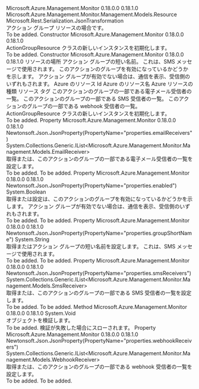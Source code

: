 <Type Name="ActionGroupResource" FullName="Microsoft.Azure.Management.Monitor.Management.Models.ActionGroupResource">
  <TypeSignature Language="C#" Value="public class ActionGroupResource : Microsoft.Azure.Management.Monitor.Management.Models.Resource" />
  <TypeSignature Language="ILAsm" Value=".class public auto ansi beforefieldinit ActionGroupResource extends Microsoft.Azure.Management.Monitor.Management.Models.Resource" />
  <TypeSignature Language="DocId" Value="T:Microsoft.Azure.Management.Monitor.Management.Models.ActionGroupResource" />
  <TypeSignature Language="VB.NET" Value="Public Class ActionGroupResource&#xA;Inherits Resource" />
  <TypeSignature Language="F#" Value="type ActionGroupResource = class&#xA;    inherit Resource" />
  <AssemblyInfo>
    <AssemblyName>Microsoft.Azure.Management.Monitor</AssemblyName>
    <AssemblyVersion>0.18.0.0</AssemblyVersion>
    <AssemblyVersion>0.18.1.0</AssemblyVersion>
  </AssemblyInfo>
  <Base>
    <BaseTypeName>Microsoft.Azure.Management.Monitor.Management.Models.Resource</BaseTypeName>
  </Base>
  <Interfaces />
  <Attributes>
    <Attribute>
      <AttributeName>Microsoft.Rest.Serialization.JsonTransformation</AttributeName>
    </Attribute>
  </Attributes>
  <Docs>
    <summary>
            アクション グループ リソースの場合です。
            </summary>
    <remarks>To be added.</remarks>
  </Docs>
  <Members>
    <Member MemberName=".ctor">
      <MemberSignature Language="C#" Value="public ActionGroupResource ();" />
      <MemberSignature Language="ILAsm" Value=".method public hidebysig specialname rtspecialname instance void .ctor() cil managed" />
      <MemberSignature Language="DocId" Value="M:Microsoft.Azure.Management.Monitor.Management.Models.ActionGroupResource.#ctor" />
      <MemberSignature Language="VB.NET" Value="Public Sub New ()" />
      <MemberType>Constructor</MemberType>
      <AssemblyInfo>
        <AssemblyName>Microsoft.Azure.Management.Monitor</AssemblyName>
        <AssemblyVersion>0.18.0.0</AssemblyVersion>
        <AssemblyVersion>0.18.1.0</AssemblyVersion>
      </AssemblyInfo>
      <Parameters />
      <Docs>
        <summary>
            ActionGroupResource クラスの新しいインスタンスを初期化します。
            </summary>
        <remarks>To be added.</remarks>
      </Docs>
    </Member>
    <Member MemberName=".ctor">
      <MemberSignature Language="C#" Value="public ActionGroupResource (string location, string groupShortName, bool enabled, string id = null, string name = null, string type = null, System.Collections.Generic.IDictionary&lt;string,string&gt; tags = null, System.Collections.Generic.IList&lt;Microsoft.Azure.Management.Monitor.Management.Models.EmailReceiver&gt; emailReceivers = null, System.Collections.Generic.IList&lt;Microsoft.Azure.Management.Monitor.Management.Models.SmsReceiver&gt; smsReceivers = null, System.Collections.Generic.IList&lt;Microsoft.Azure.Management.Monitor.Management.Models.WebhookReceiver&gt; webhookReceivers = null);" />
      <MemberSignature Language="ILAsm" Value=".method public hidebysig specialname rtspecialname instance void .ctor(string location, string groupShortName, bool enabled, string id, string name, string type, class System.Collections.Generic.IDictionary`2&lt;string, string&gt; tags, class System.Collections.Generic.IList`1&lt;class Microsoft.Azure.Management.Monitor.Management.Models.EmailReceiver&gt; emailReceivers, class System.Collections.Generic.IList`1&lt;class Microsoft.Azure.Management.Monitor.Management.Models.SmsReceiver&gt; smsReceivers, class System.Collections.Generic.IList`1&lt;class Microsoft.Azure.Management.Monitor.Management.Models.WebhookReceiver&gt; webhookReceivers) cil managed" />
      <MemberSignature Language="DocId" Value="M:Microsoft.Azure.Management.Monitor.Management.Models.ActionGroupResource.#ctor(System.String,System.String,System.Boolean,System.String,System.String,System.String,System.Collections.Generic.IDictionary{System.String,System.String},System.Collections.Generic.IList{Microsoft.Azure.Management.Monitor.Management.Models.EmailReceiver},System.Collections.Generic.IList{Microsoft.Azure.Management.Monitor.Management.Models.SmsReceiver},System.Collections.Generic.IList{Microsoft.Azure.Management.Monitor.Management.Models.WebhookReceiver})" />
      <MemberSignature Language="VB.NET" Value="Public Sub New (location As String, groupShortName As String, enabled As Boolean, Optional id As String = null, Optional name As String = null, Optional type As String = null, Optional tags As IDictionary(Of String, String) = null, Optional emailReceivers As IList(Of EmailReceiver) = null, Optional smsReceivers As IList(Of SmsReceiver) = null, Optional webhookReceivers As IList(Of WebhookReceiver) = null)" />
      <MemberSignature Language="F#" Value="new Microsoft.Azure.Management.Monitor.Management.Models.ActionGroupResource : string * string * bool * string * string * string * System.Collections.Generic.IDictionary&lt;string, string&gt; * System.Collections.Generic.IList&lt;Microsoft.Azure.Management.Monitor.Management.Models.EmailReceiver&gt; * System.Collections.Generic.IList&lt;Microsoft.Azure.Management.Monitor.Management.Models.SmsReceiver&gt; * System.Collections.Generic.IList&lt;Microsoft.Azure.Management.Monitor.Management.Models.WebhookReceiver&gt; -&gt; Microsoft.Azure.Management.Monitor.Management.Models.ActionGroupResource" Usage="new Microsoft.Azure.Management.Monitor.Management.Models.ActionGroupResource (location, groupShortName, enabled, id, name, type, tags, emailReceivers, smsReceivers, webhookReceivers)" />
      <MemberType>Constructor</MemberType>
      <AssemblyInfo>
        <AssemblyName>Microsoft.Azure.Management.Monitor</AssemblyName>
        <AssemblyVersion>0.18.0.0</AssemblyVersion>
        <AssemblyVersion>0.18.1.0</AssemblyVersion>
      </AssemblyInfo>
      <Parameters>
        <Parameter Name="location" Type="System.String" />
        <Parameter Name="groupShortName" Type="System.String" />
        <Parameter Name="enabled" Type="System.Boolean" />
        <Parameter Name="id" Type="System.String" />
        <Parameter Name="name" Type="System.String" />
        <Parameter Name="type" Type="System.String" />
        <Parameter Name="tags" Type="System.Collections.Generic.IDictionary&lt;System.String,System.String&gt;" />
        <Parameter Name="emailReceivers" Type="System.Collections.Generic.IList&lt;Microsoft.Azure.Management.Monitor.Management.Models.EmailReceiver&gt;" />
        <Parameter Name="smsReceivers" Type="System.Collections.Generic.IList&lt;Microsoft.Azure.Management.Monitor.Management.Models.SmsReceiver&gt;" />
        <Parameter Name="webhookReceivers" Type="System.Collections.Generic.IList&lt;Microsoft.Azure.Management.Monitor.Management.Models.WebhookReceiver&gt;" />
      </Parameters>
      <Docs>
        <param name="location">リソースの場所</param>
        <param name="groupShortName">アクション グループの短い名前。
            これは、SMS メッセージで使用されます。</param>
        <param name="enabled">このアクションのグループを有効になっているかどうかを示します。 アクション グループが有効でない場合は、通信を表示、受信側のいずれもされます。</param>
        <param name="id">Azure のリソース Id</param>
        <param name="name">Azure のリソース名</param>
        <param name="type">Azure リソースの種類</param>
        <param name="tags">リソース タグ</param>
        <param name="emailReceivers">このアクションのグループの一部である電子メール受信者の一覧。</param>
        <param name="smsReceivers">このアクションのグループの一部である SMS 受信者の一覧。</param>
        <param name="webhookReceivers">このアクションのグループの一部である webhook 受信者の一覧。</param>
        <summary>
            ActionGroupResource クラスの新しいインスタンスを初期化します。
            </summary>
        <remarks>To be added.</remarks>
      </Docs>
    </Member>
    <Member MemberName="EmailReceivers">
      <MemberSignature Language="C#" Value="public System.Collections.Generic.IList&lt;Microsoft.Azure.Management.Monitor.Management.Models.EmailReceiver&gt; EmailReceivers { get; set; }" />
      <MemberSignature Language="ILAsm" Value=".property instance class System.Collections.Generic.IList`1&lt;class Microsoft.Azure.Management.Monitor.Management.Models.EmailReceiver&gt; EmailReceivers" />
      <MemberSignature Language="DocId" Value="P:Microsoft.Azure.Management.Monitor.Management.Models.ActionGroupResource.EmailReceivers" />
      <MemberSignature Language="VB.NET" Value="Public Property EmailReceivers As IList(Of EmailReceiver)" />
      <MemberSignature Language="F#" Value="member this.EmailReceivers : System.Collections.Generic.IList&lt;Microsoft.Azure.Management.Monitor.Management.Models.EmailReceiver&gt; with get, set" Usage="Microsoft.Azure.Management.Monitor.Management.Models.ActionGroupResource.EmailReceivers" />
      <MemberType>Property</MemberType>
      <AssemblyInfo>
        <AssemblyName>Microsoft.Azure.Management.Monitor</AssemblyName>
        <AssemblyVersion>0.18.0.0</AssemblyVersion>
        <AssemblyVersion>0.18.1.0</AssemblyVersion>
      </AssemblyInfo>
      <Attributes>
        <Attribute>
          <AttributeName>Newtonsoft.Json.JsonProperty(PropertyName="properties.emailReceivers")</AttributeName>
        </Attribute>
      </Attributes>
      <ReturnValue>
        <ReturnType>System.Collections.Generic.IList&lt;Microsoft.Azure.Management.Monitor.Management.Models.EmailReceiver&gt;</ReturnType>
      </ReturnValue>
      <Docs>
        <summary>
            取得または、このアクションのグループの一部である電子メール受信者の一覧を設定します。
            </summary>
        <value>To be added.</value>
        <remarks>To be added.</remarks>
      </Docs>
    </Member>
    <Member MemberName="Enabled">
      <MemberSignature Language="C#" Value="public bool Enabled { get; set; }" />
      <MemberSignature Language="ILAsm" Value=".property instance bool Enabled" />
      <MemberSignature Language="DocId" Value="P:Microsoft.Azure.Management.Monitor.Management.Models.ActionGroupResource.Enabled" />
      <MemberSignature Language="VB.NET" Value="Public Property Enabled As Boolean" />
      <MemberSignature Language="F#" Value="member this.Enabled : bool with get, set" Usage="Microsoft.Azure.Management.Monitor.Management.Models.ActionGroupResource.Enabled" />
      <MemberType>Property</MemberType>
      <AssemblyInfo>
        <AssemblyName>Microsoft.Azure.Management.Monitor</AssemblyName>
        <AssemblyVersion>0.18.0.0</AssemblyVersion>
        <AssemblyVersion>0.18.1.0</AssemblyVersion>
      </AssemblyInfo>
      <Attributes>
        <Attribute>
          <AttributeName>Newtonsoft.Json.JsonProperty(PropertyName="properties.enabled")</AttributeName>
        </Attribute>
      </Attributes>
      <ReturnValue>
        <ReturnType>System.Boolean</ReturnType>
      </ReturnValue>
      <Docs>
        <summary>
            取得または設定は、このアクションのグループを有効になっているかどうかを示します。 アクション グループが有効でない場合は、通信を表示、受信側のいずれもされます。
            </summary>
        <value>To be added.</value>
        <remarks>To be added.</remarks>
      </Docs>
    </Member>
    <Member MemberName="GroupShortName">
      <MemberSignature Language="C#" Value="public string GroupShortName { get; set; }" />
      <MemberSignature Language="ILAsm" Value=".property instance string GroupShortName" />
      <MemberSignature Language="DocId" Value="P:Microsoft.Azure.Management.Monitor.Management.Models.ActionGroupResource.GroupShortName" />
      <MemberSignature Language="VB.NET" Value="Public Property GroupShortName As String" />
      <MemberSignature Language="F#" Value="member this.GroupShortName : string with get, set" Usage="Microsoft.Azure.Management.Monitor.Management.Models.ActionGroupResource.GroupShortName" />
      <MemberType>Property</MemberType>
      <AssemblyInfo>
        <AssemblyName>Microsoft.Azure.Management.Monitor</AssemblyName>
        <AssemblyVersion>0.18.0.0</AssemblyVersion>
        <AssemblyVersion>0.18.1.0</AssemblyVersion>
      </AssemblyInfo>
      <Attributes>
        <Attribute>
          <AttributeName>Newtonsoft.Json.JsonProperty(PropertyName="properties.groupShortName")</AttributeName>
        </Attribute>
      </Attributes>
      <ReturnValue>
        <ReturnType>System.String</ReturnType>
      </ReturnValue>
      <Docs>
        <summary>
            取得またはアクション グループの短い名前を設定します。 これは、SMS メッセージで使用されます。
            </summary>
        <value>To be added.</value>
        <remarks>To be added.</remarks>
      </Docs>
    </Member>
    <Member MemberName="SmsReceivers">
      <MemberSignature Language="C#" Value="public System.Collections.Generic.IList&lt;Microsoft.Azure.Management.Monitor.Management.Models.SmsReceiver&gt; SmsReceivers { get; set; }" />
      <MemberSignature Language="ILAsm" Value=".property instance class System.Collections.Generic.IList`1&lt;class Microsoft.Azure.Management.Monitor.Management.Models.SmsReceiver&gt; SmsReceivers" />
      <MemberSignature Language="DocId" Value="P:Microsoft.Azure.Management.Monitor.Management.Models.ActionGroupResource.SmsReceivers" />
      <MemberSignature Language="VB.NET" Value="Public Property SmsReceivers As IList(Of SmsReceiver)" />
      <MemberSignature Language="F#" Value="member this.SmsReceivers : System.Collections.Generic.IList&lt;Microsoft.Azure.Management.Monitor.Management.Models.SmsReceiver&gt; with get, set" Usage="Microsoft.Azure.Management.Monitor.Management.Models.ActionGroupResource.SmsReceivers" />
      <MemberType>Property</MemberType>
      <AssemblyInfo>
        <AssemblyName>Microsoft.Azure.Management.Monitor</AssemblyName>
        <AssemblyVersion>0.18.0.0</AssemblyVersion>
        <AssemblyVersion>0.18.1.0</AssemblyVersion>
      </AssemblyInfo>
      <Attributes>
        <Attribute>
          <AttributeName>Newtonsoft.Json.JsonProperty(PropertyName="properties.smsReceivers")</AttributeName>
        </Attribute>
      </Attributes>
      <ReturnValue>
        <ReturnType>System.Collections.Generic.IList&lt;Microsoft.Azure.Management.Monitor.Management.Models.SmsReceiver&gt;</ReturnType>
      </ReturnValue>
      <Docs>
        <summary>
            取得または、このアクションのグループの一部である SMS 受信者の一覧を設定します。
            </summary>
        <value>To be added.</value>
        <remarks>To be added.</remarks>
      </Docs>
    </Member>
    <Member MemberName="Validate">
      <MemberSignature Language="C#" Value="public override void Validate ();" />
      <MemberSignature Language="ILAsm" Value=".method public hidebysig virtual instance void Validate() cil managed" />
      <MemberSignature Language="DocId" Value="M:Microsoft.Azure.Management.Monitor.Management.Models.ActionGroupResource.Validate" />
      <MemberSignature Language="VB.NET" Value="Public Overrides Sub Validate ()" />
      <MemberSignature Language="F#" Value="override this.Validate : unit -&gt; unit" Usage="actionGroupResource.Validate " />
      <MemberType>Method</MemberType>
      <AssemblyInfo>
        <AssemblyName>Microsoft.Azure.Management.Monitor</AssemblyName>
        <AssemblyVersion>0.18.0.0</AssemblyVersion>
        <AssemblyVersion>0.18.1.0</AssemblyVersion>
      </AssemblyInfo>
      <ReturnValue>
        <ReturnType>System.Void</ReturnType>
      </ReturnValue>
      <Parameters />
      <Docs>
        <summary>
            オブジェクトを検証します。
            </summary>
        <remarks>To be added.</remarks>
        <exception cref="T:Microsoft.Rest.ValidationException">
            検証が失敗した場合にスローされます。
            </exception>
      </Docs>
    </Member>
    <Member MemberName="WebhookReceivers">
      <MemberSignature Language="C#" Value="public System.Collections.Generic.IList&lt;Microsoft.Azure.Management.Monitor.Management.Models.WebhookReceiver&gt; WebhookReceivers { get; set; }" />
      <MemberSignature Language="ILAsm" Value=".property instance class System.Collections.Generic.IList`1&lt;class Microsoft.Azure.Management.Monitor.Management.Models.WebhookReceiver&gt; WebhookReceivers" />
      <MemberSignature Language="DocId" Value="P:Microsoft.Azure.Management.Monitor.Management.Models.ActionGroupResource.WebhookReceivers" />
      <MemberSignature Language="VB.NET" Value="Public Property WebhookReceivers As IList(Of WebhookReceiver)" />
      <MemberSignature Language="F#" Value="member this.WebhookReceivers : System.Collections.Generic.IList&lt;Microsoft.Azure.Management.Monitor.Management.Models.WebhookReceiver&gt; with get, set" Usage="Microsoft.Azure.Management.Monitor.Management.Models.ActionGroupResource.WebhookReceivers" />
      <MemberType>Property</MemberType>
      <AssemblyInfo>
        <AssemblyName>Microsoft.Azure.Management.Monitor</AssemblyName>
        <AssemblyVersion>0.18.0.0</AssemblyVersion>
        <AssemblyVersion>0.18.1.0</AssemblyVersion>
      </AssemblyInfo>
      <Attributes>
        <Attribute>
          <AttributeName>Newtonsoft.Json.JsonProperty(PropertyName="properties.webhookReceivers")</AttributeName>
        </Attribute>
      </Attributes>
      <ReturnValue>
        <ReturnType>System.Collections.Generic.IList&lt;Microsoft.Azure.Management.Monitor.Management.Models.WebhookReceiver&gt;</ReturnType>
      </ReturnValue>
      <Docs>
        <summary>
            取得または、このアクションのグループの一部である webhook 受信者の一覧を設定します。
            </summary>
        <value>To be added.</value>
        <remarks>To be added.</remarks>
      </Docs>
    </Member>
  </Members>
</Type>
